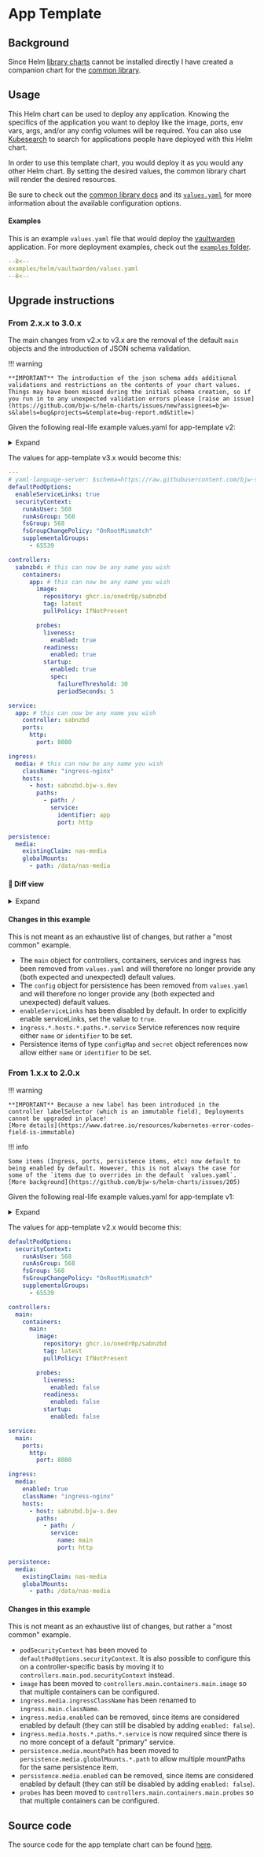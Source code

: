 # App Template

## Background

Since Helm [library charts](https://helm.sh/docs/topics/library_charts/) cannot be
installed directly I have created a companion chart for the [common library](../common-library/index.md).

## Usage

This Helm chart can be used to deploy any application. Knowing the specifics of the application you want to deploy
like the image, ports, env vars, args, and/or any config volumes will be required. You can also use [Kubesearch](https://kubesearch.dev/)
to search for applications people have deployed with this Helm chart.

In order to use this template chart, you would deploy it as you would any other Helm chart.
By setting the desired values, the common library chart will render the desired resources.

Be sure to check out the [common library docs](../common-library/index.md)
and its [`values.yaml`](https://github.com/bjw-s/helm-charts/tree/main/charts/library/common/values.yaml) for
more information about the available configuration options.

#### Examples

This is an example `values.yaml` file that would deploy the [vaultwarden](https://github.com/dani-garcia/vaultwarden)
application. For more deployment examples, check out the [`examples` folder](https://github.com/bjw-s/helm-charts/tree/main/examples/).

```yaml linenums="1"
--8<--
examples/helm/vaultwarden/values.yaml
--8<--
```

## Upgrade instructions

### From 2.x.x to 3.0.x

The main changes from v2.x to v3.x are the removal of the default `main` objects and the introduction of JSON schema validation.

!!! warning

    **IMPORTANT** The introduction of the json schema adds additional validations and restrictions on the contents of your chart values.
    Things may have been missed during the initial schema creation, so if you run in to any unexpected validation errors please [raise an issue](https://github.com/bjw-s/helm-charts/issues/new?assignees=bjw-s&labels=bug&projects=&template=bug-report.md&title=)

Given the following real-life example values.yaml for app-template v2:

<details>
<summary>Expand</summary>

```yaml
---
defaultPodOptions:
  securityContext:
    runAsUser: 568
    runAsGroup: 568
    fsGroup: 568
    fsGroupChangePolicy: "OnRootMismatch"
    supplementalGroups:
      - 65539

controllers:
  main:
    containers:
      main:
        image:
          repository: ghcr.io/onedr0p/sabnzbd
          tag: latest
          pullPolicy: IfNotPresent

service:
  main:
    ports:
      http:
        port: 8080

ingress:
  media:
    enabled: true
    className: "ingress-nginx"
    hosts:
      - host: sabnzbd.bjw-s.dev
        paths:
          - path: /
            service:
              name: main
              port: http

persistence:
  media:
    existingClaim: nas-media
    globalMounts:
      - path: /data/nas-media
```

</details>

The values for app-template v3.x would become this:

```yaml
---
# yaml-language-server: $schema=https://raw.githubusercontent.com/bjw-s/helm-charts/common-3.2.0/charts/library/common/values.schema.json
defaultPodOptions:
  enableServiceLinks: true
  securityContext:
    runAsUser: 568
    runAsGroup: 568
    fsGroup: 568
    fsGroupChangePolicy: "OnRootMismatch"
    supplementalGroups:
      - 65539

controllers:
  sabnzbd: # this can now be any name you wish
    containers:
      app: # this can now be any name you wish
        image:
          repository: ghcr.io/onedr0p/sabnzbd
          tag: latest
          pullPolicy: IfNotPresent

        probes:
          liveness:
            enabled: true
          readiness:
            enabled: true
          startup:
            enabled: true
            spec:
              failureThreshold: 30
              periodSeconds: 5

service:
  app: # this can now be any name you wish
    controller: sabnzbd
    ports:
      http:
        port: 8080

ingress:
  media: # this can now be any name you wish
    className: "ingress-nginx"
    hosts:
      - host: sabnzbd.bjw-s.dev
        paths:
          - path: /
            service:
              identifier: app
              port: http

persistence:
  media:
    existingClaim: nas-media
    globalMounts:
      - path: /data/nas-media
```

#### 🚧 Diff view

<details>
<summary>Expand</summary>

```diff
--- old
+++ new
@@ -1,42 +1,55 @@
---
+# yaml-language-server: $schema=https://raw.githubusercontent.com/bjw-s/helm-charts/common-3.2.0/charts/library/common/values.schema.json
 defaultPodOptions:
+  enableServiceLinks: true
   securityContext:
     runAsUser: 568
     runAsGroup: 568
     fsGroup: 568
     fsGroupChangePolicy: "OnRootMismatch"
     supplementalGroups:
       - 65539

 controllers:
-  main:
+  sabnzbd: # this can now be any name you wish
     containers:
-      main:
+      app: # this can now be any name you wish
         image:
           repository: ghcr.io/onedr0p/sabnzbd
           tag: latest
           pullPolicy: IfNotPresent

+        probes:
+          liveness:
+            enabled: true
+          readiness:
+            enabled: true
+          startup:
+            enabled: true
+            spec:
+              failureThreshold: 30
+              periodSeconds: 5
+
 service:
-  main:
+  app: # this can now be any name you wish
+    controller: sabnzbd
     ports:
       http:
         port: 8080

 ingress:
-  media:
-    enabled: true
+  media: # this can now be any name you wish
     className: "ingress-nginx"
     hosts:
       - host: sabnzbd.bjw-s.dev
         paths:
           - path: /
             service:
-              name: main
+              identifier: app
               port: http

 persistence:
   media:
     existingClaim: nas-media
     globalMounts:
       - path: /data/nas-media

```

</details>

#### Changes in this example

This is not meant as an exhaustive list of changes, but rather a "most common" example.

- The `main` object for controllers, containers, services and ingress has been removed from `values.yaml` and will therefore no longer provide any (both expected and unexpected) default values.
- The `config` object for persistence has been removed from `values.yaml` and will therefore no longer provide any (both expected and unexpected) default values.
- `enableServiceLinks` has been disabled by default. In order to explicitly enable serviceLinks, set the value to `true`.
- `ingress.*.hosts.*.paths.*.service` Service references now require either `name` or `identifier` to be set.
- Persistence items of type `configMap` and `secret` object references now allow either `name` or `identifier` to be set.

### From 1.x.x to 2.0.x

!!! warning

    **IMPORTANT** Because a new label has been introduced in the controller labelSelector (which is an immutable field), Deployments cannot be upgraded in place!
    [More details](https://www.datree.io/resources/kubernetes-error-codes-field-is-immutable)

!!! info

    Some items (Ingress, ports, persistence items, etc) now default to being enabled by default. However, this is not always the case for some of the `items due to overrides in the default `values.yaml`.
    [More background](https://github.com/bjw-s/helm-charts/issues/205)

Given the following real-life example values.yaml for app-template v1:

<details>
<summary>Expand</summary>

```yaml
image:
  repository: ghcr.io/onedr0p/sabnzbd
  tag: latest
  pullPolicy: IfNotPresent

podSecurityContext:
  runAsUser: 568
  runAsGroup: 568
  fsGroup: 568
  fsGroupChangePolicy: "OnRootMismatch"
  supplementalGroups:
    - 65539

service:
  main:
    ports:
      http:
        port: 8080

ingress:
  media:
    enabled: true
    ingressClassName: "ingress-nginx"
    hosts:
      - host: sabnzbd.bjw-s.dev
        paths:
          - path: /

persistence:
  media:
    enabled: true
    existingClaim: nas-media
    globalMounts:
      - path: /data/nas-media

probes:
  liveness:
    enabled: false
  readiness:
    enabled: false
  startup:
    enabled: false
```

</details>

The values for app-template v2.x would become this:

```yaml
defaultPodOptions:
  securityContext:
    runAsUser: 568
    runAsGroup: 568
    fsGroup: 568
    fsGroupChangePolicy: "OnRootMismatch"
    supplementalGroups:
      - 65539

controllers:
  main:
    containers:
      main:
        image:
          repository: ghcr.io/onedr0p/sabnzbd
          tag: latest
          pullPolicy: IfNotPresent

        probes:
          liveness:
            enabled: false
          readiness:
            enabled: false
          startup:
            enabled: false

service:
  main:
    ports:
      http:
        port: 8080

ingress:
  media:
    enabled: true
    className: "ingress-nginx"
    hosts:
      - host: sabnzbd.bjw-s.dev
        paths:
          - path: /
            service:
              name: main
              port: http

persistence:
  media:
    existingClaim: nas-media
    globalMounts:
      - path: /data/nas-media
```

#### Changes in this example

This is not meant as an exhaustive list of changes, but rather a "most common" example.

- `podSecurityContext` has been moved to `defaultPodOptions.securityContext`. It is also possible to configure this on a controller-specific basis by moving it to `controllers.main.pod.securityContext` instead.
- `image` has been moved to `controllers.main.containers.main.image` so that multiple containers can be configured.
- `ingress.media.ingressClassName` has been renamed to `ingress.main.className`.
- `ingress.media.enabled` can be removed, since items are considered enabled by default (they can still be disabled by adding `enabled: false`).
- `ingress.media.hosts.*.paths.*.service` is now required since there is no more concept of a default "primary" service.
- `persistence.media.mountPath` has been moved to `persistence.media.globalMounts.*.path` to allow multiple mountPaths for the same persistence item.
- `persistence.media.enabled` can be removed, since items are considered enabled by default (they can still be disabled by adding `enabled: false`).
- `probes` has been moved to `controllers.main.containers.main.probes` so that multiple containers can be configured.

## Source code

The source code for the app template chart can be found
[here](https://github.com/bjw-s/helm-charts/tree/main/charts/other/app-template).
